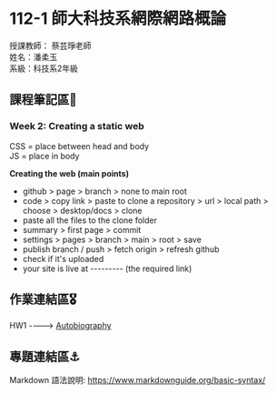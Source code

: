 # 112-1 師大科技系網際網路概論

授課教師： 蔡芸琤老師  
姓名：潘柔玉  
系級：科技系2年級  

## 課程筆記區🧳
### Week 2: Creating a static web
CSS = place between head and body  
JS = place in body  

__Creating the web (main points)__  
- github > page > branch > none to main root
- code > copy link > paste to clone a repository  > url  > local path > choose > desktop/docs > clone  
- paste all the files to the clone folder
- summary > first page > commit
- settings > pages > branch > main > root > save  
- publish branch / push > fetch origin > refresh github
- check if it's uploaded
- your site is live at --------- (the required link)  

## 作業連結區🎖️
HW1 ----> [Autobiography](https://velisca.github.io/get-to-know-me/)

## 專題連結區⚓️
Markdown 語法說明: https://www.markdownguide.org/basic-syntax/
